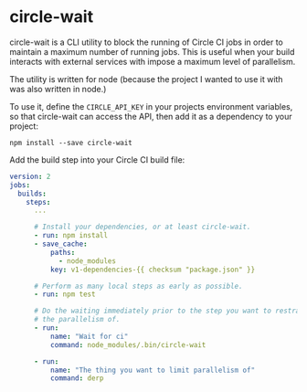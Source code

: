 # circle-wait

circle-wait is a CLI utility to block the running of Circle CI jobs in order to
maintain a maximum number of running jobs. This is useful when your build
interacts with external services with impose a maximum level of parallelism.

The utility is written for node (because the project I wanted to use it with was
also written in node.)

To use it, define the `CIRCLE_API_KEY` in your projects environment variables,
so that circle-wait can access the API, then add it as a dependency to your
project:

```shell
npm install --save circle-wait
```

Add the build step into your Circle CI build file:

```yaml
version: 2
jobs:
  builds:
    steps:
      ...

      # Install your dependencies, or at least circle-wait.
      - run: npm install
      - save_cache:
          paths:
            - node_modules
          key: v1-dependencies-{{ checksum "package.json" }}

      # Perform as many local steps as early as possible.
      - run: npm test

      # Do the waiting immediately prior to the step you want to restrain
      # the parallelism of.
      - run:
          name: "Wait for ci"
          command: node_modules/.bin/circle-wait

      - run:
          name: "The thing you want to limit parallelism of"
          command: derp
```